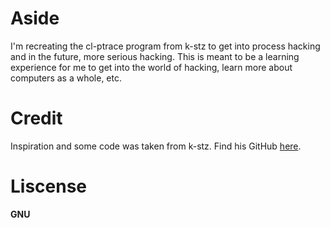 # Aside
I'm recreating the cl-ptrace program from k-stz to get into process hacking and in the future, more serious hacking.
This is meant to be a learning experience for me to get into the world of hacking, learn more about computers as a whole, etc.

# Credit
Inspiration and some code was taken from k-stz. Find his GitHub [here](https://github.com/k-stz/cl-ptrace).

# Liscense
**GNU**